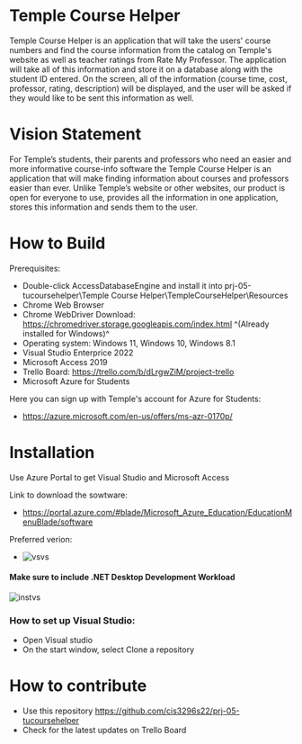 # Temple Course Helper
Temple Course Helper is an application that will take the users' course numbers and find the course information from the catalog on Temple's website as well as teacher ratings from Rate My Professor. The application will take all of this information and store it on a database along with the student ID entered. On the screen, all of the information (course time, cost, professor, rating, description) will be displayed, and the user will be asked if they would like to be sent this information as well.

# Vision Statement

For Temple’s students, their parents and professors who need an easier and more informative course-info software the Temple Course Helper is an application that will make finding information about courses and professors easier than ever. Unlike Temple’s website or other websites, our product is open for everyone to use, provides all the information in one application, stores this information and sends them to the user.

# How to Build

Prerequisites:
* Double-click AccessDatabaseEngine and install it into prj-05-tucoursehelper\Temple Course Helper\TempleCourseHelper\Resources
* Chrome Web Browser
* Chrome WebDriver Download: https://chromedriver.storage.googleapis.com/index.html
 ^(Already installed for Windows)^
* Operating system: Windows 11, Windows 10, Windows 8.1
* Visual Studio Enterprice 2022
* Microsoft Access 2019
* Trello Board: https://trello.com/b/dLrgwZiM/project-trello
* Microsoft Azure for Students

Here you can sign up with Temple's account for Azure for Students:
 * https://azure.microsoft.com/en-us/offers/ms-azr-0170p/

# Installation

Use Azure Portal to get Visual Studio and Microsoft Access

Link to download the sowtware:
* https://portal.azure.com/#blade/Microsoft_Azure_Education/EducationMenuBlade/software

Preferred verion:
* ![vsvs](https://user-images.githubusercontent.com/79866644/161444525-ec8e0460-0fa6-42ee-a8f8-35aed6e82214.png)

#### Make sure to include .NET Desktop Development Workload

![instvs](https://user-images.githubusercontent.com/79866644/161444550-84ff5074-5e29-4122-aaa9-fccf0547f518.png)


### How to set up Visual Studio:
* Open Visual studio
* On the start window, select Clone a repository

# How to contribute

* Use this repository https://github.com/cis3296s22/prj-05-tucoursehelper
* Check for the latest updates on Trello Board




